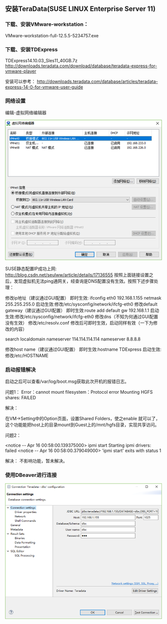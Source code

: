 ## 安装TeraData(SUSE LINUX Enterprise Server 11)

### 下载、安装VMware-workstation：
VMware-workstation-full-12.5.5-5234757.exe

### 下载、安装TDExpress
TDExpress14.10.03_Sles11_40GB.7z
http://downloads.teradata.com/download/database/teradata-express-for-vmware-player

安装可以参考：
http://downloads.teradata.com/database/articles/teradata-express-14-0-for-vmware-user-guide

### 网络设置

编辑-虚拟网络编辑器

![](https://raw.githubusercontent.com/jiangxincode/PicGo/master/aloys_build_manual/image107.png)

SUSE静态配置IP成功上网: http://blog.csdn.net/seulww/article/details/17136555
按照上面链接设置之后，发现虚拟机无法ping通网关，经查询是DNS配置没有生效。按照下述步骤处理：

修改ip地址（建议通过GUI配置）
即时生效: ifconfig eth0 192.168.1.155 netmask 255.255.255.0
启动生效:修改/etc/sysconfig/network/ifcfg-eth0
修改default gateway（建议通过GUI配置）
即时生效:route add default gw 192.168.1.1
启动生效:修改/etc/sysconfig/network/ifcfg-eth0
修改dns（不知为何通过GUI配置没有生效）
修改/etc/resolv.conf
修改后可即时生效，启动同样有效（一下为修改的内容）

search localdomain
nameserver 114.114.114.114
nameserver 8.8.8.8

修改host name（建议通过GUI配置）
即时生效:hostname TDExpress
启动生效:修改/etc/HOSTNAME

### 启动报错解决
启动之后可以查看/var/log/boot.msg获取此次开机的报错日志。

问题1：
Error：cannot mount filesystem：Protocol error
Mounting HGFS shares:    FAILED

解决：

在VM->Setting中的Option页面，设置Shared Folders，使之enable 就可以了，这个功能能把host上的目录mount到Guest上的/mnt/hgfs目录，实现共享访问。

问题2：

<notice -- Apr 16 00:58:00.139375000> ipmi start
Starting ipmi drivers: failed
<notice -- Apr 16 00:58:00.379049000> 'ipmi start' exits with status 1

解决：
不影响功能，暂未解决。

### 使用DBeaver进行连接

![](https://raw.githubusercontent.com/jiangxincode/PicGo/master/aloys_build_manual/image108.png)
